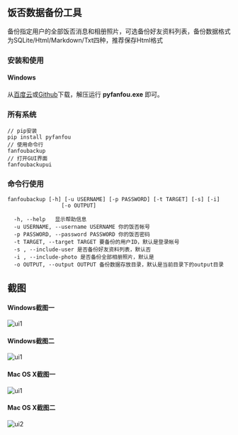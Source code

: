 ## 饭否数据备份工具

备份指定用户的全部饭否消息和相册照片，可选备份好友资料列表，备份数据格式为SQLite/Html/Markdown/Txt四种，推荐保存Html格式

### 安装和使用

#### Windows

从[百度云](http://pan.baidu.com/s/1o6GcH9S#path=%252FPublic2)或[Github](https://github.com/mcxiaoke/pyfanfou/releases/latest)下载，解压运行 **pyfanfou.exe** 即可。

### 所有系统

```
// pip安装
pip install pyfanfou
// 使用命令行
fanfoubackup
// 打开GUI界面
fanfoubackupui

```

### 命令行使用

```
fanfoubackup [-h] [-u USERNAME] [-p PASSWORD] [-t TARGET] [-s] [-i]
                 [-o OUTPUT]

  -h, --help   显示帮助信息
  -u USERNAME, --username USERNAME 你的饭否帐号
  -p PASSWORD, --password PASSWORD 你的饭否密码
  -t TARGET, --target TARGET 要备份的用户ID，默认是登录帐号
  -s , --include-user 是否备份好友资料列表，默认否
  -i , --include-photo 是否备份全部相册照片，默认是
  -o OUTPUT, --output OUTPUT 备份数据存放目录，默认是当前目录下的output目录
```

## 截图

#### Windows截图一

![ui1](images/win1.png)

#### Windows截图二

![ui1](images/win2.png)

#### Mac OS X截图一

![ui1](images/backupui1.png)

#### Mac OS X截图二

![ui2](images/backupui2.png)
